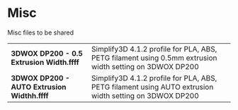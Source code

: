 # Misc
Misc files to be shared

|||
|-|-|
|__3DWOX DP200 - 0.5 Extrusion Width.ffff__|Simplify3D 4.1.2 profile for PLA, ABS, PETG filament using 0.5mm extrusion width setting on 3DWOX DP200|
|__3DWOX DP200 - AUTO Extrusion Widthh.ffff__|Simplify3D 4.1.2 profile for PLA, ABS, PETG filament using AUTO extrusion width setting on 3DWOX DP200|
